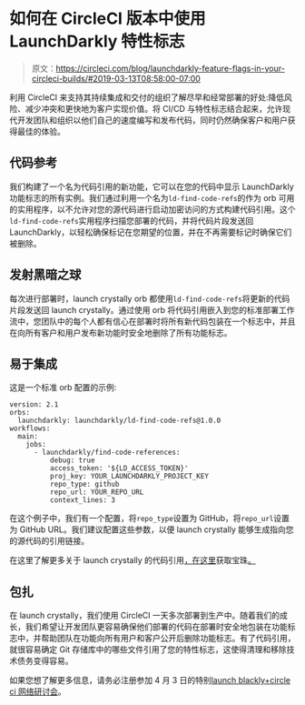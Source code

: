 # 如何在 CircleCI 版本中使用 LaunchDarkly 特性标志

> 原文：<https://circleci.com/blog/launchdarkly-feature-flags-in-your-circleci-builds/#2019-03-13T08:58:00-07:00>

利用 CircleCI 来支持其持续集成和交付的组织了解尽早和经常部署的好处:降低风险、减少冲突和更快地为客户实现价值。将 CI/CD 与特性标志结合起来，允许现代开发团队和组织以他们自己的速度编写和发布代码，同时仍然确保客户和用户获得最佳的体验。

## 代码参考

我们构建了一个名为代码引用的新功能，它可以在您的代码中显示 LaunchDarkly 功能标志的所有实例。我们通过利用一个名为`ld-find-code-refs`的作为 orb 可用的实用程序，以不允许对您的源代码进行启动加密访问的方式构建代码引用。这个`ld-find-code-refs`实用程序扫描您部署的代码，并将代码片段发送回 LaunchDarkly，以轻松确保标记在您期望的位置，并在不再需要标记时确保它们被删除。

## 发射黑暗之球

每次进行部署时，launch crystally orb 都使用`ld-find-code-refs`将更新的代码片段发送回 launch crystally。通过使用 orb 将代码引用嵌入到您的标准部署工作流中，您团队中的每个人都有信心在部署时将所有新代码包装在一个标志中，并且在向所有客户和用户发布新功能时安全地删除了所有功能标志。

## 易于集成

这是一个标准 orb 配置的示例:

```
version: 2.1
orbs:
  launchdarkly: launchdarkly/ld-find-code-refs@1.0.0
workflows:
  main:
    jobs:
      - launchdarkly/find-code-references:
          debug: true
          access_token: '${LD_ACCESS_TOKEN}'
          proj_key: YOUR_LAUNCHDARKLY_PROJECT_KEY
          repo_type: github
          repo_url: YOUR_REPO_URL
          context_lines: 3 
```

在这个例子中，我们有一个配置，将`repo_type`设置为 GitHub，将`repo_url`设置为 GitHub URL。我们建议配置这些参数，以便 launch crystally 能够生成指向您的源代码的引用链接。

在这里了解更多关于 launch crystally 的代码引用[，在这里](https://docs.launchdarkly.com/v2.0/docs/git-code-references)获取宝珠[。](https://circleci.com/developer/orbs/orb/launchdarkly/ld-find-code-refs)

## 包扎

在 launch crystally，我们使用 CircleCI 一天多次部署到生产中。随着我们的成长，我们希望让开发团队更容易确保他们部署的代码在部署时安全地包装在功能标志中，并帮助团队在功能向所有用户和客户公开后删除功能标志。有了代码引用，就很容易确定 Git 存储库中的哪些文件引用了您的特性标志，这使得清理和移除技术债务变得容易。

如果您想了解更多信息，请务必注册参加 4 月 3 日的特别[launch blackly+circle ci 网络研讨会](https://www2.circleci.com/CircleCI-LaunchDarkly-Orbs-Webinar.html)。